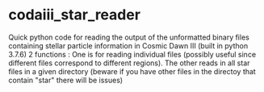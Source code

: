 # codaiii_star_reader
Quick python code for reading the output of the unformatted binary files containing stellar particle information in Cosmic Dawn III (built in python 3.7.6) 
2 functions : One is for reading individual files (possibly useful since different files correspond to different regions). The other reads in all star files
in a given directory (beware if you have other files in the directoy that contain "star" there will be issues)
